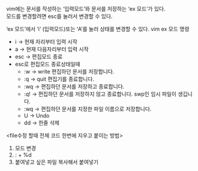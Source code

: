 
vim에는 문서를 작성하는 ‘입력모드’와 문서를 저장하는 ‘ex 모드’가 있다.    
모드를 변경할려면 esc를 눌러서 변경할 수 있다.
    
‘ex 모드’에서 ‘i’ (입력모드)또는 ‘A’를 눌러 상태를 변경할 수 있다.
vim ex 모드 명령

- i -> 현재 자리부터 입력 시작
- a -> 현재 다음자리부터 입력 시작
- esc -> 편집모드 종료
- esc로 편집모드 종료상태일때
	- :w -> write 편집하던 문서를 저장합니다.
	- :q  -> quit 편집기를 종료합니다.
	- :wq -> 편집하던 문서를 저장하고 종료합니다.
	- :q! -> 편집하던 문서를 저장하지 않고 종료합니다. swp인 임시 파일이 생깁니다.
	- :wq -> 편집하던 문서를 지정한 파일 이름으로 저장합니다.
	- U -> Undo
	- dd -> 한줄 삭제

<file수정 할때 전체 코드 한번에 지우고 붙이는 방법>
1. 모드 변경
2. : + %d
3. 붙여넣고 싶은 파일 복사해서 붙여넣기
